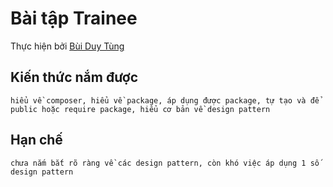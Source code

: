 # Bài tập Trainee



Thực hiện bởi [Bùi Duy Tùng](https://github.com/duytungbui9786/Bai5)

## Kiến thức nắm được
````
hiểu về composer, hiểu về package, áp dụng được package, tự tạo và để public hoặc require package, hiểu cơ bản về design pattern
````
## Hạn chế
````
chưa nắm bắt rõ ràng về các design pattern, còn khó việc áp dụng 1 số design pattern
````
